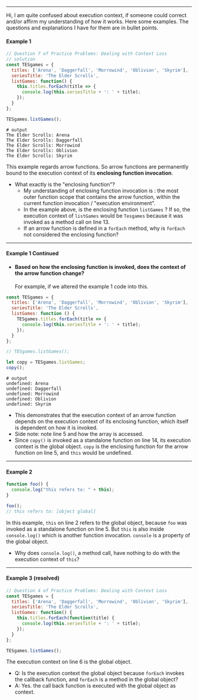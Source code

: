 ------

Hi, I am quite confused about execution context, if someone could correct and/or affirm my understanding of how it works. Here some examples. The questions and explanations I have for them are in bullet points. 

#### Example 1 

```js
// Question 7 of Practice Problems: Dealing with Context Loss
// solution
const TESgames = {
  titles: ['Arena', 'Daggerfall', 'Morrowind', 'Oblivion', 'Skyrim'],
  seriesTitle: 'The Elder Scrolls',
  listGames: function() {
    this.titles.forEach(title => {
      console.log(this.seriesTitle + ': ' + title);
    });
  }
};

TESgames.listGames();
```

```terminal
# output
The Elder Scrolls: Arena
The Elder Scrolls: Daggerfall
The Elder Scrolls: Morrowind
The Elder Scrolls: Oblivion
The Elder Scrolls: Skyrim
```

This example regards arrow functions. So arrow functions are permanently bound to the execution context of its **enclosing function invocation**. 

- What exactly is the "enclosing function"? 
  - My understanding of enclosing function invocation is : the most outer function scope that contains the arrow function, within the current function invocation / "execution environment". 
  - In the example above, is the enclosing function `listGames` ? If so, the execution context of `listGames` would be `Tesgames` because it was invoked as a method call on line 13. 
  - If an arrow function is defined in a `forEach` method, why is `forEach` not considered the enclosing function? 

------

#### Example 1 Continued 

- #### Based on how the enclosing function is invoked, does the context of the arrow function change? 

  For example, if we altered the example 1 code into this. 

```js
const TESgames = {
  titles: ['Arena', 'Daggerfall', 'Morrowind', 'Oblivion', 'Skyrim'],
  seriesTitle: 'The Elder Scrolls',
  listGames: function () {
    TESgames.titles.forEach(title => {
      console.log(this.seriesTitle + ': ' + title);
    });
  }
};

// TESgames.listGames();

let copy = TESgames.listGames;
copy(); 
```

```terminal
# output
undefined: Arena
undefined: Daggerfall
undefined: Morrowind
undefined: Oblivion
undefined: Skyrim
```

- This demonstrates that the execution context of an arrow function depends on the execution context of its enclosing function, which itself is dependent on how it is invoked. 
- Side note: note line 5 and how the array is accessed. 
- Since `copy()` is invoked as a standalone function on line 14, its execution context is the global object. `copy` is the enclosing function for the arrow function on line 5, and `this` would be undefined.  

------

#### Example 2

```js
function foo() {
  console.log("this refers to: " + this);
}

foo();
// this refers to: [object global]
```

In this example, `this` on line 2 refers to the global object, because `foo` was invoked as a standalone function on line 5. But `this` is also inside `console.log()` which is another function invocation. `console` is a property of the global object. 

- Why does `console.log()`, a method call, have nothing to do with the execution context of `this`? 

------

#### Example 3 (resolved)

```js
// Question 4 of Practice Problems: Dealing with Context Loss
const TESgames = {
  titles: ['Arena', 'Daggerfall', 'Morrowind', 'Oblivion', 'Skyrim'],
  seriesTitle: 'The Elder Scrolls',
  listGames: function() {
    this.titles.forEach(function(title) {
      console.log(this.seriesTitle + ': ' + title);
    });
  }
};

TESgames.listGames();
```

The execution context on line 6 is the global object. 

- Q: Is the execution context the global object because `forEach` invokes the callback function, and `forEach` is a method in the global object? 
- A: Yes. the call back function is executed with the global object as context. 

